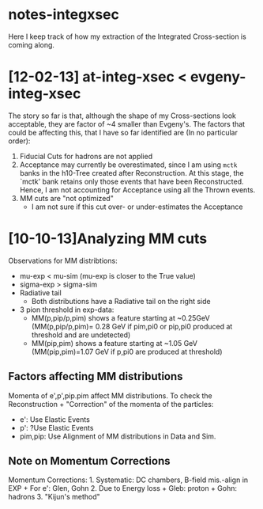 notes-integxsec
===============
Here I keep track of how my extraction of the Integrated Cross-section is coming along.

[12-02-13] at-integ-xsec < evgeny-integ-xsec
============================================= 
The story so far is that, although the shape of my Cross-sections look acceptable, they are factor of ~4 smaller than Evgeny's. The factors that could be affecting this, that I have so far identified are (In no particular order):

1. Fiducial Cuts for hadrons are not applied
2. Acceptance may currently be overestimated, since I am using `mctk` banks in the h10-Tree created after Reconstruction. At this stage, the `mctk' bank retains only those events that have been Reconstructed. Hence, I am not accounting for Acceptance using all the Thrown events.
3. MM cuts are "not optimized"
	+ I am not sure if this cut over- or under-estimates the Acceptance



[10-10-13]Analyzing MM cuts
============================
Observations for MM distribtions:
+ mu-exp < mu-sim (mu-exp is closer to the True value)
+ sigma-exp > sigma-sim
+ Radiative tail
	+ Both distributions have a Radiative tail on the right side
+ 3 pion threshold in exp-data:
	+ MM(p,pip/p,pim) shows a feature starting at ~0.25GeV
	  (MM(p,pip/p,pim)= 0.28 GeV if pim,pi0 or pip,pi0 produced at threshold and are undetected)
	+ MM(pip,pim) shows a feature starting at ~1.05 GeV
	  (MM(pip,pim)=1.07 GeV if p,pi0 are produced at threshold)

Factors affecting MM distributions
-----------------------------------
Momenta of e',p',pip.pim affect MM distributions. To check the Reconstruction + "Correction" of the momenta of the particles:
- e': Use Elastic Events 
- p': ?Use Elastic Events
- pim,pip: Use Alignment of MM distributions in Data and Sim.

Note on Momentum Corrections
-----------------------------
Momentum Corrections:
	1. Systematic: DC chambers, B-field mis.-align in EXP
		+ For e': Glen, Gohn
	2. Due to Energy loss
		+ Gleb: proton
		+ Gohn: hadrons
	3. "Kijun's method"
